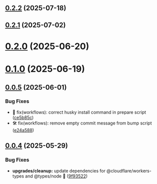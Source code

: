 ## [0.2.2](https://github.com/variablesoftware/ts-merkle/compare/v0.2.1...v0.2.2) (2025-07-18)

## [0.2.1](https://github.com/variablesoftware/ts-merkle/compare/v0.2.0...v0.2.1) (2025-07-02)

# [0.2.0](https://github.com/variablesoftware/ts-merkle/compare/v0.1.0...v0.2.0) (2025-06-20)

# [0.1.0](https://github.com/variablesoftware/ts-merkle/compare/v0.0.5...v0.1.0) (2025-06-19)

## [0.0.5](https://github.com/variablesoftware/ts-merkle/compare/v0.0.4...v0.0.5) (2025-06-01)


### Bug Fixes

* 🔧 fix(workflows): correct husky install command in prepare script ([ce5b85c](https://github.com/variablesoftware/ts-merkle/commit/ce5b85c535f74fee036fa2df1d2285ebd643e115))
* 🛠️ fix(workflows): remove empty commit message from bump script ([e24a588](https://github.com/variablesoftware/ts-merkle/commit/e24a588bdc2f8e35ba6dc85f3c53c0e79618355c))

## [0.0.4](https://github.com/variablesoftware/ts-merkle/compare/v0.0.3...v0.0.4) (2025-05-29)


### Bug Fixes

* **upgrades/cleanup:** update dependencies for @cloudflare/workers-types and @types/node 🚀 ([9f93522](https://github.com/variablesoftware/ts-merkle/commit/9f93522287c2e1ff617a5373de6b0ede1917551e))
